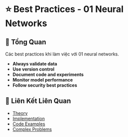 # ⭐ Best Practices - 01 Neural Networks

## 🎯 Tổng Quan

Các best practices khi làm việc với 01 neural networks.

- **Always validate data**
- **Use version control**
- **Document code and experiments**
- **Monitor model performance**
- **Follow security best practices**

## 🔗 Liên Kết Liên Quan

- [Theory](./THEORY_01_neural_networks.md)
- [Implementation](./IMPLEMENTATION_01_neural_networks.md)
- [Code Examples](./CODE_EXAMPLES_01_neural_networks.md)
- [Complex Problems](./COMPLEX_PROBLEMS.md)

